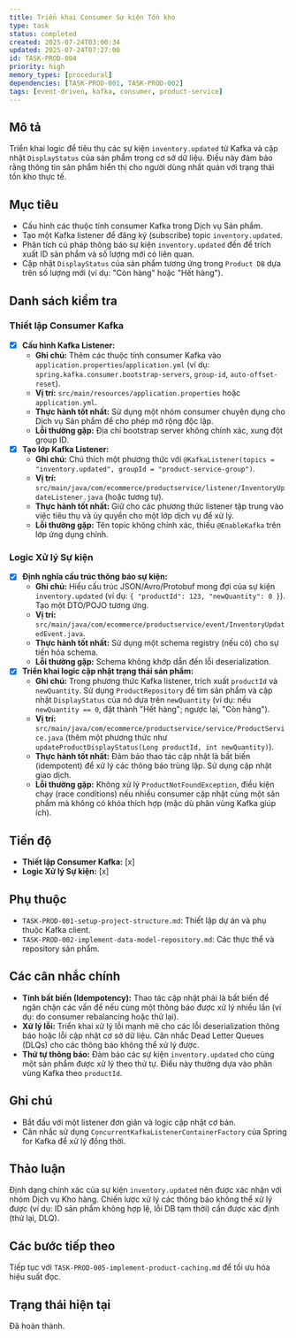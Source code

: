 ```yaml
---
title: Triển khai Consumer Sự kiện Tồn kho
type: task
status: completed
created: 2025-07-24T03:00:34
updated: 2025-07-24T07:27:00
id: TASK-PROD-004
priority: high
memory_types: [procedural]
dependencies: [TASK-PROD-001, TASK-PROD-002]
tags: [event-driven, kafka, consumer, product-service]
---
```


## Mô tả

Triển khai logic để tiêu thụ các sự kiện `inventory.updated` từ Kafka và cập nhật `DisplayStatus` của sản phẩm trong cơ sở dữ liệu. Điều này đảm bảo rằng thông tin sản phẩm hiển thị cho người dùng nhất quán với trạng thái tồn kho thực tế.

## Mục tiêu

*   Cấu hình các thuộc tính consumer Kafka trong Dịch vụ Sản phẩm.
*   Tạo một Kafka listener để đăng ký (subscribe) topic `inventory.updated`.
*   Phân tích cú pháp thông báo sự kiện `inventory.updated` đến để trích xuất ID sản phẩm và số lượng mới có liên quan.
*   Cập nhật `DisplayStatus` của sản phẩm tương ứng trong `Product DB` dựa trên số lượng mới (ví dụ: "Còn hàng" hoặc "Hết hàng").

## Danh sách kiểm tra

### Thiết lập Consumer Kafka
- [x] **Cấu hình Kafka Listener:**
    - **Ghi chú:** Thêm các thuộc tính consumer Kafka vào `application.properties`/`application.yml` (ví dụ: `spring.kafka.consumer.bootstrap-servers`, `group-id`, `auto-offset-reset`).
    - **Vị trí:** `src/main/resources/application.properties` hoặc `application.yml`.
    - **Thực hành tốt nhất:** Sử dụng một nhóm consumer chuyên dụng cho Dịch vụ Sản phẩm để cho phép mở rộng độc lập.
    - **Lỗi thường gặp:** Địa chỉ bootstrap server không chính xác, xung đột group ID.
- [x] **Tạo lớp Kafka Listener:**
    - **Ghi chú:** Chú thích một phương thức với `@KafkaListener(topics = "inventory.updated", groupId = "product-service-group")`.
    - **Vị trí:** `src/main/java/com/ecommerce/productservice/listener/InventoryUpdateListener.java` (hoặc tương tự).
    - **Thực hành tốt nhất:** Giữ cho các phương thức listener tập trung vào việc tiêu thụ và ủy quyền cho một lớp dịch vụ để xử lý.
    - **Lỗi thường gặp:** Tên topic không chính xác, thiếu `@EnableKafka` trên lớp ứng dụng chính.

### Logic Xử lý Sự kiện
- [x] **Định nghĩa cấu trúc thông báo sự kiện:**
    - **Ghi chú:** Hiểu cấu trúc JSON/Avro/Protobuf mong đợi của sự kiện `inventory.updated` (ví dụ: `{ "productId": 123, "newQuantity": 0 }`). Tạo một DTO/POJO tương ứng.
    - **Vị trí:** `src/main/java/com/ecommerce/productservice/event/InventoryUpdatedEvent.java`.
    - **Thực hành tốt nhất:** Sử dụng một schema registry (nếu có) cho sự tiến hóa schema.
    - **Lỗi thường gặp:** Schema không khớp dẫn đến lỗi deserialization.
- [x] **Triển khai logic cập nhật trạng thái sản phẩm:**
    - **Ghi chú:** Trong phương thức Kafka listener, trích xuất `productId` và `newQuantity`. Sử dụng `ProductRepository` để tìm sản phẩm và cập nhật `DisplayStatus` của nó dựa trên `newQuantity` (ví dụ: nếu `newQuantity == 0`, đặt thành "Hết hàng"; ngược lại, "Còn hàng").
    - **Vị trí:** `src/main/java/com/ecommerce/productservice/service/ProductService.java` (thêm một phương thức như `updateProductDisplayStatus(Long productId, int newQuantity)`).
    - **Thực hành tốt nhất:** Đảm bảo thao tác cập nhật là bất biến (idempotent) để xử lý các thông báo trùng lặp. Sử dụng cập nhật giao dịch.
    - **Lỗi thường gặp:** Không xử lý `ProductNotFoundException`, điều kiện chạy (race conditions) nếu nhiều consumer cập nhật cùng một sản phẩm mà không có khóa thích hợp (mặc dù phân vùng Kafka giúp ích).

## Tiến độ

*   **Thiết lập Consumer Kafka:** [x]
*   **Logic Xử lý Sự kiện:** [x]

## Phụ thuộc

*   `TASK-PROD-001-setup-project-structure.md`: Thiết lập dự án và phụ thuộc Kafka client.
*   `TASK-PROD-002-implement-data-model-repository.md`: Các thực thể và repository sản phẩm.

## Các cân nhắc chính

*   **Tính bất biến (Idempotency):** Thao tác cập nhật phải là bất biến để ngăn chặn các vấn đề nếu cùng một thông báo được xử lý nhiều lần (ví dụ: do consumer rebalancing hoặc thử lại).
*   **Xử lý lỗi:** Triển khai xử lý lỗi mạnh mẽ cho các lỗi deserialization thông báo hoặc lỗi cập nhật cơ sở dữ liệu. Cân nhắc Dead Letter Queues (DLQs) cho các thông báo không thể xử lý được.
*   **Thứ tự thông báo:** Đảm bảo các sự kiện `inventory.updated` cho cùng một sản phẩm được xử lý theo thứ tự. Điều này thường dựa vào phân vùng Kafka theo `productId`.

## Ghi chú

*   Bắt đầu với một listener đơn giản và logic cập nhật cơ bản.
*   Cân nhắc sử dụng `ConcurrentKafkaListenerContainerFactory` của Spring for Kafka để xử lý đồng thời.

## Thảo luận

Định dạng chính xác của sự kiện `inventory.updated` nên được xác nhận với nhóm Dịch vụ Kho hàng. Chiến lược xử lý các thông báo không thể xử lý được (ví dụ: ID sản phẩm không hợp lệ, lỗi DB tạm thời) cần được xác định (thử lại, DLQ).

## Các bước tiếp theo

Tiếp tục với `TASK-PROD-005-implement-product-caching.md` để tối ưu hóa hiệu suất đọc.

## Trạng thái hiện tại

Đã hoàn thành.